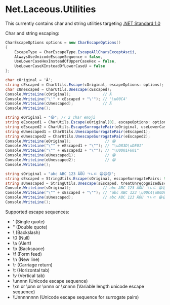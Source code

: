 # Net.Laceous.Utilities

This currently contains char and string utilities targeting [.NET Standard 1.0](https://docs.microsoft.com/en-us/dotnet/standard/net-standard)

Char and string escaping:

```c#
CharEscapeOptions options = new CharEscapeOptions()
{
    EscapeType = CharEscapeType.EscapeAllCharsExceptAscii,
    AlwaysUseUnicodeEscapeSequence = false,
    UseLowerCaseHexInsteadOfUpperCaseHex = false,
    UseLowerCaseXInsteadOfLowerCaseU = false
};

char cOriginal = 'Ä';
string cEscaped = CharUtils.Escape(cOriginal, escapeOptions: options);
char cUnescaped = CharUtils.Unescape(cEscaped);
Console.WriteLine(cOriginal);              // Ä
Console.WriteLine("\'" + cEscaped + "\'"); // '\u00C4'
Console.WriteLine(cUnescaped);             // Ä
Console.WriteLine();

string eOriginal = "😁"; // 2 char emoji
string eEscaped1 = CharUtils.Escape(eOriginal[0], escapeOptions: options) + CharUtils.Escape(eOriginal[1], escapeOptions: options);
string eEscaped2 = CharUtils.EscapeSurrogatePair(eOriginal, useLowerCaseHexInsteadOfUpperCaseHex: options.UseLowerCaseHexInsteadOfUpperCaseHex);
string eUnescaped1 = CharUtils.UnescapeSurrogatePair(eEscaped1);
string eUnescaped2 = CharUtils.UnescapeSurrogatePair(eEscaped2);
Console.WriteLine(eOriginal);               // 😁
Console.WriteLine("\"" + eEscaped1 + "\""); // "\uD83D\uDE01"
Console.WriteLine("\"" + eEscaped2 + "\""); // "\U0001F601"
Console.WriteLine(eUnescaped1);             // 😁
Console.WriteLine(eUnescaped2);             // 😁
Console.WriteLine();

string sOriginal = "abc ABC 123 ÄÖÜ ㄱㄴㄷ 😁😃😓";
string sEscaped = StringUtils.Escape(sOriginal, escapeSurrogatePairs: true, escapeOptions: options);
string sUnescaped = StringUtils.Unescape(sEscaped, treatUnrecognizedEscapeSequencesAsVerbatim: false);
Console.WriteLine(sOriginal);              // abc ABC 123 ÄÖÜ ㄱㄴㄷ 😁😃😓
Console.WriteLine("\"" + sEscaped + "\""); // "abc ABC 123 \u00C4\u00D6\u00DC \u3131\u3134\u3137 \U0001F601\U0001F603\U0001F613"
Console.WriteLine(sUnescaped);             // abc ABC 123 ÄÖÜ ㄱㄴㄷ 😁😃😓
Console.WriteLine();
```

Supported escape sequences:
* \' (Single quote)
* \" (Double quote)
* \\ (Backslash)
* \0 (Null)
* \a (Alert)
* \b (Backspace)
* \f (Form feed)
* \n (New line)
* \r (Carriage return)
* \t (Horizontal tab)
* \v (Vertical tab)
* \unnnn (Unicode escape sequence)
* \xn or \xnn or \xnnn or \xnnnn (Variable length unicode escape sequence)
* \Unnnnnnnn (Unicode escape sequence for surrogate pairs)
